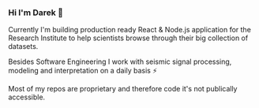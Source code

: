### Hi I'm Darek 👋 

Currently I'm building production ready React & Node.js application for the Research Institute to help scientists browse through their big collection of datasets.

Besides Software Engineering I work with seismic signal processing, modeling and interpretation on a daily basis ⚡

Most of my repos are proprietary and therefore code it's not publically accessible.
<!--
**WojcikDariusz/WojcikDariusz** is a ✨ _special_ ✨ repository because its `README.md` (this file) appears on your GitHub profile.

Here are some ideas to get you started:

- 🔭 I’m currently working on ...
- 🌱 I’m currently learning ...
- 👯 I’m looking to collaborate on ...
- 🤔 I’m looking for help with ...
- 💬 Ask me about ...
- 📫 How to reach me: ...
- 😄 Pronouns: ...
- ⚡ Fun fact: ...
-->
